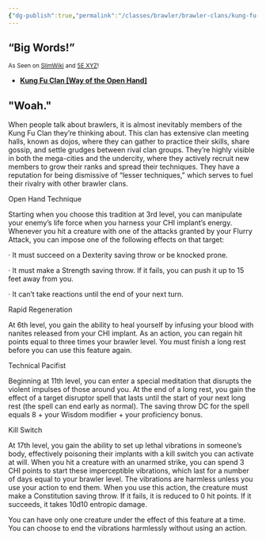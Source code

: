 ```yaml
---
{"dg-publish":true,"permalink":"/classes/brawler/brawler-clans/kung-fu-clan-way-of-the-open-hand/","noteIcon":"","updated":"2025-04-12T16:31:06.369-07:00"}
---
```


## “Big Words!”
<sub>As Seen on [SlimWiki](https://slimwiki.com/carbon-pink/) and [5E XYZ](https://dnd5e.wikidot.com/)!</sub>


 - [**Kung Fu Clan [Way of the Open Hand]**](/carbon-pink/public-wiki-w-knoldiw/kung-fu-clan)



## "Woah."

  
When people talk about brawlers, it is almost inevitably members of the Kung Fu Clan they’re thinking about. This clan has extensive clan meeting halls, known as dojos, where they can gather to practice their skills, share gossip, and settle grudges between rival clan groups. They’re highly visible in both the mega-cities and the undercity, where they actively recruit new members to grow their ranks and spread their techniques. They have a reputation for being dismissive of “lesser techniques,” which serves to fuel their rivalry with other brawler clans.

Open Hand Technique

Starting when you choose this tradition at 3rd level, you can manipulate your enemy’s life force when you harness your CHI implant’s energy. Whenever you hit a creature with one of the attacks granted by your Flurry Attack, you can impose one of the following effects on that target:

· It must succeed on a Dexterity saving throw or be knocked prone.

· It must make a Strength saving throw. If it fails, you can push it up to 15 feet away from you.

· It can’t take reactions until the end of your next turn.

Rapid Regeneration

At 6th level, you gain the ability to heal yourself by infusing your blood with nanites released from your CHI implant. As an action, you can regain hit points equal to three times your brawler level. You must finish a long rest before you can use this feature again.

Technical Pacifist

Beginning at 11th level, you can enter a special meditation that disrupts the violent impulses of those around you. At the end of a long rest, you gain the effect of a target disruptor spell that lasts until the start of your next long rest (the spell can end early as normal). The saving throw DC for the spell equals 8 + your Wisdom modifier + your proficiency bonus.

Kill Switch

At 17th level, you gain the ability to set up lethal vibrations in someone’s body, effectively poisoning their implants with a kill switch you can activate at will. When you hit a creature with an unarmed strike, you can spend 3 CHI points to start these imperceptible vibrations, which last for a number of days equal to your brawler level. The vibrations are harmless unless you use your action to end them. When you use this action, the creature must make a Constitution saving throw. If it fails, it is reduced to 0 hit points. If it succeeds, it takes 10d10 entropic damage.

You can have only one creature under the effect of this feature at a time. You can choose to end the vibrations harmlessly without using an action.